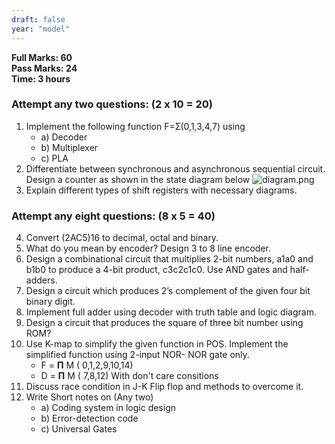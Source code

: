 ```yaml
---
draft: false
year: "model"
---
```


**Full Marks: 60**\
**Pass Marks: 24**\
**Time: 3 hours**

### Attempt any two questions: (2 x 10 = 20)

1. Implement the following function F=Ʃ(0,1,3,4,7) using
   - a) Decoder
   - b) Multiplexer
   - c) PLA
2. Differentiate between synchronous and asynchronous sequential circuit. Design a counter as shown in the
   state diagram below
   ![diagram.png](/media/zxy40sv34s.png)
3. Explain different types of shift registers with necessary diagrams.

### Attempt any eight questions: (8 x 5 = 40)

4. Convert (2AC5)16 to decimal, octal and binary.
5. What do you mean by encoder? Design 3 to 8 line encoder.
6. Design a combinational circuit that multiplies 2-bit numbers, a1a0 and b1b0 to produce a 4-bit
   product, c3c2c1c0. Use AND gates and half-adders.
7. Design a circuit which produces 2’s complement of the given four bit binary digit.
8. Implement full adder using decoder with truth table and logic diagram.
9. Design a circuit that produces the square of three bit number using ROM?
10. Use K-map to simplify the given function in POS. Implement the simplified function using 2-input NOR-
    NOR gate only.
    - F = **Π** M ( 0,1,2,9,10,14)
    - D = **Π** M ( 7,8,12)
      With don't care consitions
11. Discuss race condition in J-K Flip flop and methods to overcome it.
12. Write Short notes on (Any two)
    - a) Coding system in logic design
    - b) Error-detection code
    - c) Universal Gates
